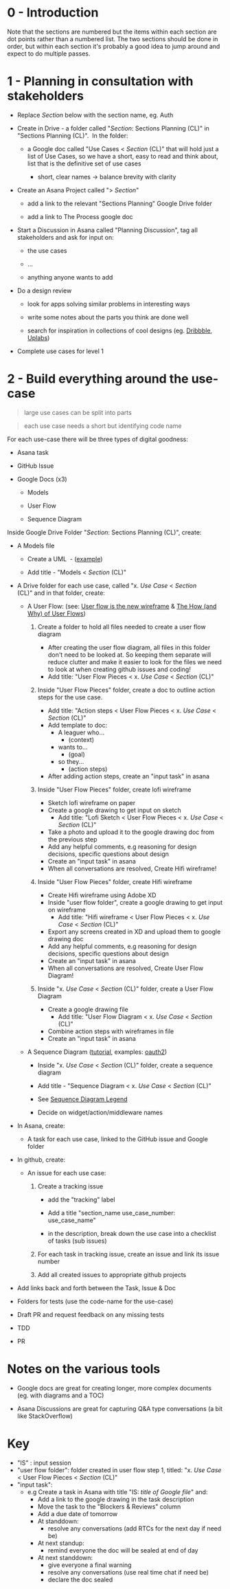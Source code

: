0 - Introduction 
=================

Note that the sections are numbered but the items within each section are dot points rather than a numbered list. The two sections should be done in order, but within each section it's probably a good idea to jump around and expect to do multiple passes.

1 - Planning in consultation with stakeholders 
===============================================

-   Replace *Section* below with the section name, eg. Auth

-   Create in Drive - a folder called "*Section*: Sections Planning (CL)" in "Sections Planning (CL)".  In the folder: 

    -   a Google doc called "Use Cases < *Section* (CL)" that will hold just a list of Use Cases, so we have a short, easy to read and think about, list that is the definitive set of use cases

        -   short, clear names → balance brevity with clarity 

-   Create an Asana Project called "> *Section*" 

    -   add a link to the relevant "Sections Planning" Google Drive folder 

    -   add a link to The Process google doc 

-   Start a Discussion in Asana called "Planning Discussion", tag all stakeholders and ask for input on: 

    -   the use cases 

    -   ... 

    -   anything anyone wants to add 

-   Do a design review 

    -   look for apps solving similar problems in interesting ways 

    -   write some notes about the parts you think are done well 

    -   search for inspiration in collections of cool designs (eg. [Dribbble](https://dribbble.com/), [Uplabs](https://www.uplabs.com/))

-   Complete use cases for level 1

2 - Build everything around the use-case 
=========================================

> large use cases can be split into parts 

> each use case needs a short but identifying code name 

For each use-case there will be three types of digital goodness:

-   Asana task 

-   GitHub Issue 

-   Google Docs (x3) 

    -   Models 

    -   User Flow 

    -   Sequence Diagram

Inside Google Drive Folder "*Section*: Sections Planning (CL)", create:

-   A Models file

      -   Create a UML  - ([example](https://docs.google.com/drawings/d/1-X-aZdVrsuFItxlwkJqusOINdk0kYb9dl3fgLTQVz94/template/preview?usp=drive_web))
      
      -   Add title - "Models < *Section* (CL)"

-   A Drive folder for each use case, called "x. *Use Case* < *Section* (CL)" and in that folder, create:

    -   A User Flow: (see: [User flow is the new wireframe](https://uxdesign.cc/when-to-use-user-flows-guide-8b26ca9aa36a) & [The How (and Why) of User Flows](https://uxdesign.cc/the-how-and-why-of-user-flows-85df776a1e2))

        1. Create a folder to hold all files needed to create a user flow diagram
            - After creating the user flow diagram, all files in this folder don't need to be looked at. So keeping them separate will reduce clutter and make it easier to look for the files we need to look at when creating github issues and coding! 
            - Add title: "User Flow Pieces < x. *Use Case*  < *Section* (CL)"

        2. Inside "User Flow Pieces" folder, create a doc to outline action steps for the use case. 
            - Add title: "Action steps < User Flow Pieces < x. *Use Case* < *Section* (CL)"
            - Add template to doc: 
                -   A leaguer who...
                    -   (context) 
                -   wants to...
                    -   (goal) 
                -   so they...
                    -   (action steps)
            - After adding action steps, create an "input task" in asana

        3. Inside "User Flow Pieces" folder, create lofi wireframe
            - Sketch lofi wireframe on paper
            - Create a google drawing to get input on sketch
                - Add title: "Lofi Sketch <  User Flow Pieces < x. *Use Case* < *Section* (CL)"
            - Take a photo and upload it to the google drawing doc from the previous step
            - Add any helpful comments, e.g reasoning for design decisions, specific questions about design
            - Create an "input task" in asana
            - When all conversations are resolved, Create Hifi wireframe!

        4. Inside "User Flow Pieces" folder, create Hifi wireframe
            - Create Hifi wireframe using Adobe XD
            - Inside "user flow folder", create a google drawing to get input on wireframe
                - Add title: "Hifi wireframe < User Flow Pieces < x. *Use Case* <  *Section* (CL)"
            - Export any screens created in XD and upload them to google drawing doc
            - Add any helpful comments, e.g reasoning for design decisions, specific questions about design
            - Create an "input task" in asana
            - When all conversations are resolved, Create User Flow Diagram!

        5. Inside "x. *Use Case* < *Section* (CL)" folder, create a User Flow Diagram
            - Create a google drawing file
              - Add title: "User Flow Diagram < x. *Use Case* < *Section* (CL)"
            - Combine action steps with wireframes in file
            - Create an "input task" in asana

    -   A Sequence Diagram ([tutorial](https://creately.com/blog/diagrams/sequence-diagram-tutorial/), examples: [oauth2](https://developers.google.com/identity/protocols/oauth2?csw=1))  

        - Inside "x. *Use Case* < *Section* (CL)" folder, create a sequence diagram

        -   Add title - "Sequence Diagram < x. *Use Case*  < *Section* (CL)"

        -   See [Sequence Diagram Legend](https://docs.google.com/drawings/d/1KHo0M8I2elC-vrY2kQYZ38CgU4O2P9hkD4BFeoDcxSY/edit) 

        -   Decide on widget/action/middleware names

-   In Asana, create:

    -   A task for each use case, linked to the GitHub issue and Google folder 


- In github, create:

    -   An issue for each use case:

        1.  Create a tracking issue

            - add the "tracking" label

            - Add a title "section_name use_case_number: use_case_name"

            - in the description, break down the use case into a checklist of tasks (sub issues)

        2.  For each task in tracking issue, create an issue and link its issue number

        3.  Add all created issues to appropriate github projects

- Add links back and forth between the Task, Issue & Doc

-   Folders for tests (use the code-name for the use-case) 

-   Draft PR and request feedback on any missing tests 

-   TDD 

-   PR

Notes on the various tools 
===========================

-   Google docs are great for creating longer, more complex documents (eg. with diagrams and a TOC)

-   Asana Discussions are great for capturing Q&A type conversations (a bit like StackOverflow)


Key
====

- "IS" : input session
- "user flow folder": folder created in user flow step 1, titled: "x. *Use Case* < User Flow Pieces < *Section* (CL)"
- "input task": 
  - e.g Create a task in Asana with title "IS: *title of Google file*" and:
      - Add a link to the google drawing in the task description
      - Move the task to the "Blockers & Reviews" column
      - Add a due date of tomorrow
      - At standdown:
        - resolve any conversations (add RTCs for the next day if need be)
      - At next standup:
        - remind everyone the doc will be sealed at end of day
      - At next standdown:
        - give everyone a final warning
        - resolve any conversations (use real time chat if need be)
        - declare the doc sealed
